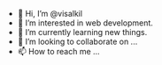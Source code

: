- 👋 Hi, I’m @visalkil
- 👀 I’m interested in web development.
- 🌱 I’m currently learning new things.
- 💞️ I’m looking to collaborate on ...
- 📫 How to reach me ...

<!---
visalkil/visalkil is a ✨ special ✨ repository because its `README.md` (this file) appears on your GitHub profile.
You can click the Preview link to take a look at your changes.
--->
